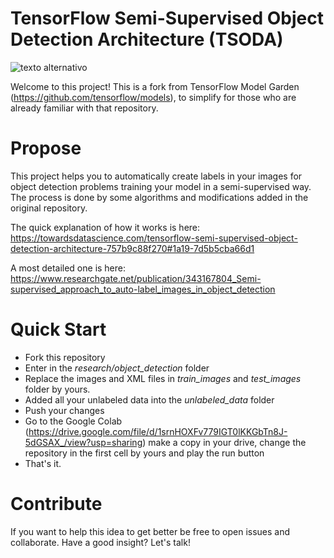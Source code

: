 # TensorFlow Semi-Supervised Object Detection Architecture (TSODA)

![texto alternativo](https://live.staticflickr.com/65535/50145046206_7231a8332c_b.jpg)

Welcome to this project! This is a fork from TensorFlow Model Garden (https://github.com/tensorflow/models), to simplify for those who are already familiar with that repository. 

# Propose
This project helps you to automatically create labels in your images for object detection problems training your model in a semi-supervised way. The process is done by some algorithms and modifications added in the original repository.

The quick explanation of how it works is here: https://towardsdatascience.com/tensorflow-semi-supervised-object-detection-architecture-757b9c88f270#1a19-7d5b5cba66d1

A most detailed one is here: https://www.researchgate.net/publication/343167804_Semi-supervised_approach_to_auto-label_images_in_object_detection

# Quick Start

- Fork this repository
- Enter in the *research/object_detection* folder
- Replace the images and XML files in *train_images* and *test_images* folder by yours.
- Added all your unlabeled data into the *unlabeled_data* folder
- Push your changes
- Go to the Google Colab (https://drive.google.com/file/d/1srnHOXFv779IGT0lKKGbTn8J-5dGSAX_/view?usp=sharing) make a copy in your drive, change the repository in the first cell by yours and play the run button 
- That's it.

# Contribute

If you want to help this idea to get better be free to open issues and collaborate. Have a good insight? Let's talk!
